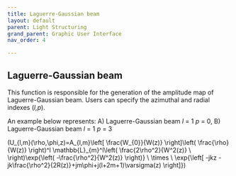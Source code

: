 ```yaml
---
title: Laguerre-Gaussian beam
layout: default
parent: Light Structuring
grand_parent: Graphic User Interface
nav_order: 4

---
```

## [](#header-2)Laguerre-Gaussian beam
<script id="MathJax-script" async src="https://cdn.jsdelivr.net/npm/mathjax@3/es5/tex-mml-chtml.js"></script>
This function is responsible for the generation of the amplitude map of Laguerre-Gaussian beam. 
Users can specify the azimuthal and radial indexes (_l,p_).



An example below represents: A) Laguerre-Gaussian beam _l_ = 1 _p_ = 0, B) Laguerre-Gaussian beam _l_ = 1 _p_ = 3

\(U_{l,m}(\rho,\phi,z)=A_{l,m}\left[ \frac{W_{0}}{W(z)} \right]\left( \frac{\rho}{W(z)} \right)^l \mathbb{L}_{m}^l\left( \frac{2\rho^2}{W^2(z)} \ \right)\exp{\left( -\frac{\rho^2}{W^2(z)} \right)} \\
\times \ \exp{\left[ -jkz -jk\frac{\rho^2}{2R(z)}+jm\phi+j(l+2m+1)\varsigma(z) \right]}\)
 


